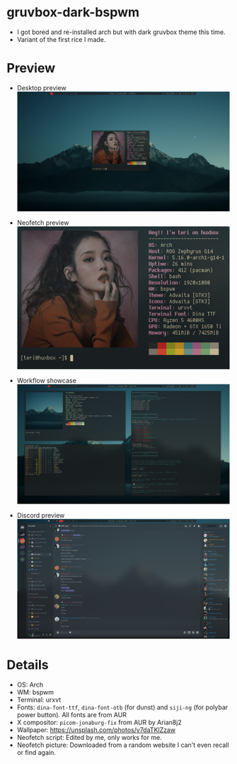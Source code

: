 # gruvbox-dark-bspwm
* I got bored and re-installed arch but with dark gruvbox theme this time.
* Variant of the first rice I made.

# Preview
* Desktop preview
![](assets/desktop-ss.png)

* Neofetch preview
![](assets/neofetch.png)

* Workflow showcase
![](assets/apps-ss.png)

* Discord preview
![](assets/discord-ss.png)

# Details
* OS: Arch
* WM: bspwm
* Terminal: urxvt
* Fonts: `dina-font-ttf`, `dina-font-otb` (for dunst) and `siji-ng` (for polybar power button).
All fonts are from AUR
* X compositor: `picom-jonaburg-fix` from AUR by Arian8j2
* Wallpaper: https://unsplash.com/photos/v7daTKlZzaw
* Neofetch script: Edited by me, only works for me.
* Neofetch picture: Downloaded from a random website I can't even recall or find again.
